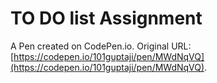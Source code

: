 # TO DO list Assignment

A Pen created on CodePen.io. Original URL: [https://codepen.io/101guptaji/pen/MWdNqVQ](https://codepen.io/101guptaji/pen/MWdNqVQ).

